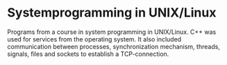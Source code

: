 # Systemprogramming in UNIX/Linux
Programs from a course in system programming in UNIX/Linux. C++ was used for services from the operating system. It also included communication between processes, synchronization mechanism, threads, signals, files and sockets to establish a TCP-connection.
